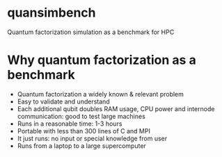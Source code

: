 # quansimbench
Quantum factorization simulation as a benchmark for HPC

# Why quantum factorization as a benchmark
- Quantum factorization a widely known & relevant problem
- Easy to validate and understand
- Each additional qubit doubles RAM usage, CPU power and internode communication: good to test large machines
- Runs in a reasonable time: 1-3 hours
- Portable with less than 300 lines of C and MPI
- It just runs: no input or special knowledge from user
- Runs from a laptop to a large supercomputer
